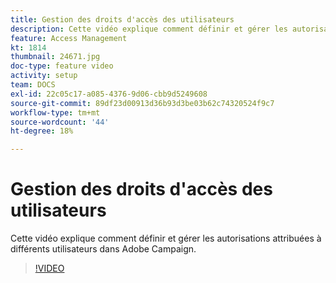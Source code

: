 ```yaml
---
title: Gestion des droits d'accès des utilisateurs
description: Cette vidéo explique comment définir et gérer les autorisations attribuées à différents utilisateurs dans Adobe Campaign.
feature: Access Management
kt: 1814
thumbnail: 24671.jpg
doc-type: feature video
activity: setup
team: DOCS
exl-id: 22c05c17-a085-4376-9d06-cbb9d5249608
source-git-commit: 89df23d00913d36b93d3be03b62c74320524f9c7
workflow-type: tm+mt
source-wordcount: '44'
ht-degree: 18%

---
```


# Gestion des droits d&#39;accès des utilisateurs

Cette vidéo explique comment définir et gérer les autorisations attribuées à différents utilisateurs dans Adobe Campaign.

>[!VIDEO](https://video.tv.adobe.com/v/24671?quality=12&learn=on)
